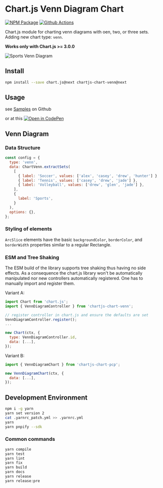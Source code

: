 # Chart.js Venn Diagram Chart

[![NPM Package][npm-image]][npm-url] [![Github Actions][github-actions-image]][github-actions-url]

Chart.js module for charting venn diagrams with oen, two, or three sets. Adding new chart type: `venn`.

**Works only with Chart.js >= 3.0.0**

![Sports Venn Diagram](https://user-images.githubusercontent.com/4129778/84571515-f32f9100-ad93-11ea-9354-039411eef43a.png)

## Install

```bash
npm install --save chart.js@next chartjs-chart-venn@next
```

## Usage

see [Samples](https://github.com/sgratzl/chartjs-chart-venn/tree/master/samples) on Github

or at this [![Open in CodePen][codepen]](https://codepen.io/sgratzl/pen/TODO)

## Venn Diagram

### Data Structure

```js
const config = {
  type: 'venn',
  data: ChartVenn.extractSets(
    [
      { label: 'Soccer', values: ['alex', 'casey', 'drew', 'hunter'] },
      { label: 'Tennis', values: ['casey', 'drew', 'jade'] },
      { label: 'Volleyball', values: ['drew', 'glen', 'jade'] },
    ],
    {
      label: 'Sports',
    }
  ),
  options: {},
};
```

### Styling of elements

`ArcSlice` elements have the basic `backgroundColor`, `borderColor`, and `borderWidth` properties similar to a regular Rectangle.

### ESM and Tree Shaking

The ESM build of the library supports tree shaking thus having no side effects. As a consequence the chart.js library won't be automatically manipulated nor new controllers automatically registered. One has to manually import and register them.

Variant A:

```js
import Chart from 'chart.js';
import { VennDiagramController } from 'chartjs-chart-venn';

// register controller in chart.js and ensure the defaults are set
VennDiagramController.register();
...

new Chart(ctx, {
  type: VennDiagramController.id,
  data: [...],
});
```

Variant B:

```js
import { VennDiagramChart } from 'chartjs-chart-pcp';

new VennDiagramChart(ctx, {
  data: [...],
});
```

## Development Environment

```sh
npm i -g yarn
yarn set version 2
cat .yarnrc_patch.yml >> .yarnrc.yml
yarn
yarn pnpify --sdk
```

### Common commands

```sh
yarn compile
yarn test
yarn lint
yarn fix
yarn build
yarn docs
yarn release
yarn release:pre
```

[npm-image]: https://badge.fury.io/js/chartjs-chart-venn.svg
[npm-url]: https://npmjs.org/package/chartjs-chart-venn
[github-actions-image]: https://github.com/sgratzl/chartjs-chart-venn/workflows/ci/badge.svg
[github-actions-url]: https://github.com/sgratzl/chartjs-chart-venn/actions
[codepen]: https://img.shields.io/badge/CodePen-open-blue?logo=codepen
